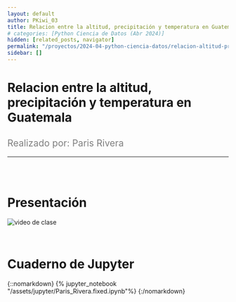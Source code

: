 ```yaml
---
layout: default
author: PKiwi_03
title: Relacion entre la altitud, precipitación y temperatura en Guatemala
# categories: [Python Ciencia de Datos (Abr 2024)]
hidden: [related_posts, navigator]
permalink: "/proyectos/2024-04-python-ciencia-datos/relacion-altitud-precipitacion-temp.html"
sidebar: []
---
```


# Relacion entre la altitud, precipitación y temperatura en Guatemala
<h2 style="color: gray; font-weight: normal;">
Realizado por:  Paris Rivera
</h2>

---

<br><br>

# Presentación

![video de clase](https://youtu.be/uCHN7RGeBbc)

<br>

# Cuaderno de Jupyter

{::nomarkdown}
{% jupyter_notebook "/assets/jupyter/Paris_Rivera.fixed.ipynb"%}
{:/nomarkdown}